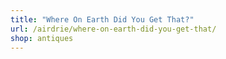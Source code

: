 ```yaml
---
title: "Where On Earth Did You Get That?"
url: /airdrie/where-on-earth-did-you-get-that/
shop: antiques
---
```

